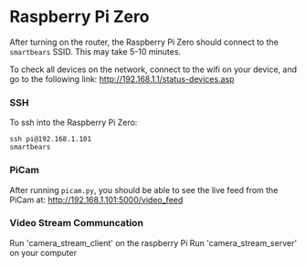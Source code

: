 # Raspberry Pi Zero

After turning on the router, the Raspberry Pi Zero should connect to the `smartbears` SSID. This may take 5-10 minutes. 

To check all devices on the network, connect to the wifi on your device, and go to the following link: http://192.168.1.1/status-devices.asp

### SSH

To ssh into the Raspberry Pi Zero:

```
ssh pi@192.168.1.101
smartbears
```

### PiCam

After running `picam.py`, you should be able to see the live feed from the PiCam at: http://192.168.1.101:5000/video_feed


### Video Stream Communcation 

Run 'camera_stream_client' on the raspberry Pi
Run 'camera_stream_server' on your computer
